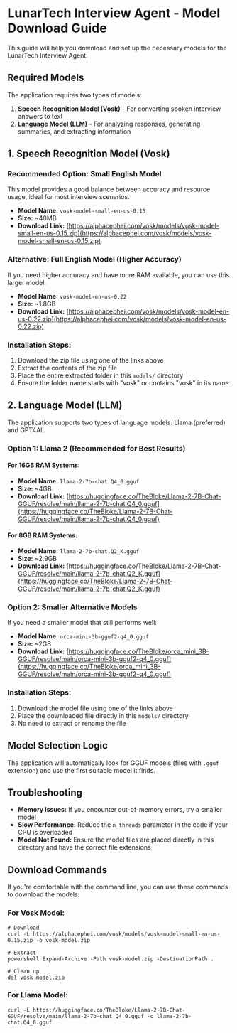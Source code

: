 # LunarTech Interview Agent - Model Download Guide

This guide will help you download and set up the necessary models for the LunarTech Interview Agent.

## Required Models

The application requires two types of models:

1. **Speech Recognition Model (Vosk)** - For converting spoken interview answers to text
2. **Language Model (LLM)** - For analyzing responses, generating summaries, and extracting information

## 1. Speech Recognition Model (Vosk)

### Recommended Option: Small English Model

This model provides a good balance between accuracy and resource usage, ideal for most interview scenarios.

- **Model Name:** `vosk-model-small-en-us-0.15`
- **Size:** ~40MB
- **Download Link:** [https://alphacephei.com/vosk/models/vosk-model-small-en-us-0.15.zip](https://alphacephei.com/vosk/models/vosk-model-small-en-us-0.15.zip)

### Alternative: Full English Model (Higher Accuracy)

If you need higher accuracy and have more RAM available, you can use this larger model.

- **Model Name:** `vosk-model-en-us-0.22`
- **Size:** ~1.8GB
- **Download Link:** [https://alphacephei.com/vosk/models/vosk-model-en-us-0.22.zip](https://alphacephei.com/vosk/models/vosk-model-en-us-0.22.zip)

### Installation Steps:

1. Download the zip file using one of the links above
2. Extract the contents of the zip file
3. Place the entire extracted folder in this `models/` directory
4. Ensure the folder name starts with "vosk" or contains "vosk" in its name

## 2. Language Model (LLM)

The application supports two types of language models: Llama (preferred) and GPT4All.

### Option 1: Llama 2 (Recommended for Best Results)

#### For 16GB RAM Systems:

- **Model Name:** `llama-2-7b-chat.Q4_0.gguf`
- **Size:** ~4GB
- **Download Link:** [https://huggingface.co/TheBloke/Llama-2-7B-Chat-GGUF/resolve/main/llama-2-7b-chat.Q4_0.gguf](https://huggingface.co/TheBloke/Llama-2-7B-Chat-GGUF/resolve/main/llama-2-7b-chat.Q4_0.gguf)

#### For 8GB RAM Systems:

- **Model Name:** `llama-2-7b-chat.Q2_K.gguf`
- **Size:** ~2.9GB
- **Download Link:** [https://huggingface.co/TheBloke/Llama-2-7B-Chat-GGUF/resolve/main/llama-2-7b-chat.Q2_K.gguf](https://huggingface.co/TheBloke/Llama-2-7B-Chat-GGUF/resolve/main/llama-2-7b-chat.Q2_K.gguf)

### Option 2: Smaller Alternative Models

If you need a smaller model that still performs well:

- **Model Name:** `orca-mini-3b-gguf2-q4_0.gguf`
- **Size:** ~2GB
- **Download Link:** [https://huggingface.co/TheBloke/orca_mini_3B-GGUF/resolve/main/orca-mini-3b-gguf2-q4_0.gguf](https://huggingface.co/TheBloke/orca_mini_3B-GGUF/resolve/main/orca-mini-3b-gguf2-q4_0.gguf)

### Installation Steps:

1. Download the model file using one of the links above
2. Place the downloaded file directly in this `models/` directory
3. No need to extract or rename the file

## Model Selection Logic

The application will automatically look for GGUF models (files with `.gguf` extension) and use the first suitable model it finds.

## Troubleshooting

- **Memory Issues:** If you encounter out-of-memory errors, try a smaller model
- **Slow Performance:** Reduce the `n_threads` parameter in the code if your CPU is overloaded
- **Model Not Found:** Ensure the model files are placed directly in this directory and have the correct file extensions

## Download Commands

If you're comfortable with the command line, you can use these commands to download the models:

### For Vosk Model:
```
# Download
curl -L https://alphacephei.com/vosk/models/vosk-model-small-en-us-0.15.zip -o vosk-model.zip

# Extract
powershell Expand-Archive -Path vosk-model.zip -DestinationPath .

# Clean up
del vosk-model.zip
```

### For Llama Model:
```
curl -L https://huggingface.co/TheBloke/Llama-2-7B-Chat-GGUF/resolve/main/llama-2-7b-chat.Q4_0.gguf -o llama-2-7b-chat.Q4_0.gguf
```
